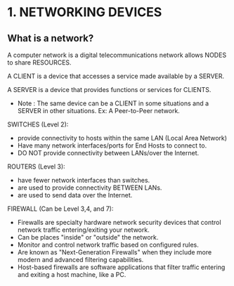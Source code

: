 # 1. NETWORKING DEVICES
## What is a network?

A computer network is a digital telecommunications network allows NODES to share RESOURCES.

A CLIENT is a device that accesses a service made available by a SERVER.

A SERVER is a device that provides functions or services for CLIENTS.

- Note : The same device can be a CLIENT in some situations and a SERVER in other situations. Ex: A Peer-to-Peer network.

SWITCHES (Level 2):

- provide connectivity to hosts within the same LAN (Local Area Network)
- Have many network interfaces/ports for End Hosts to connect to.
- DO NOT provide connectivity between LANs/over the Internet.

ROUTERS (Level 3):

- have fewer network interfaces than switches.
- are used to provide connectivity BETWEEN LANs.
- are used to send data over the Internet.

FIREWALL (Can be Level 3,4, and 7):

- Firewalls are specialty hardware network security devices that control network traffic entering/exiting your network.
- Can be places "inside" or "outside" the network.
- Monitor and control network traffic based on configured rules.
- Are known as "Next-Generation Firewalls" when they include more modern and advanced filtering capabilities.
- Host-based firewalls are software applications that filter traffic entering and exiting a host machine, like a PC.
